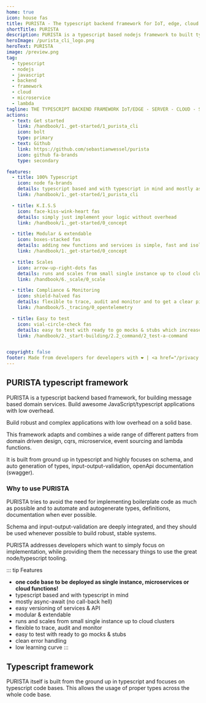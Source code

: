 ```yaml
---
home: true
icon: house fas
title: PURISTA - The typescript backend framework for IoT, edge, cloud and serverless
shortTitle: PURISTA
description: PURISTA is a typescript based nodejs framework to built typescript backends for iot, edge, server, cloud and serverless.
heroImage: /purista_cli_logo.png
heroText: PURISTA
image: /preview.png
tag:
  - typescript
  - nodejs
  - javascript
  - backend
  - framework
  - cloud
  - microservice
  - lambda
tagline: THE TYPESCRIPT BACKEND FRAMEWORK IoT/EDGE - SERVER - CLOUD - SERVERLESS
actions:
  - text: Get started
    link: /handbook/1._get-started/1_purista_cli
    icon: bolt
    type: primary
  - text: Github
    link: https://github.com/sebastianwessel/purista
    icon: github fa-brands
    type: secondary

features:
  - title: 100% Typescript
    icon: node fa-brands
    details: typescript based and with typescript in mind and mostly async-await (no call-back hell)
    link: /handbook/1._get-started/1_purista_cli

  - title: K.I.S.S
    icon: face-kiss-wink-heart fas
    details: simply just implement your logic without overhead
    link: /handbook/1._get-started/0_concept

  - title: Modular & extendable
    icon: boxes-stacked fas
    details: adding new functions and services is simple, fast and isolated
    link: /handbook/1._get-started/0_concept

  - title: Scales
    icon: arrow-up-right-dots fas
    details: runs and scales from small single instance up to cloud clusters and cloud functions.
    link: /handbook/6._scale/0_scale

  - title: Compliance & Monitoring
    icon: shield-halved fas
    details: flexible to trace, audit and monitor and to get a clear picture of what's going on
    link: /handbook/5._tracing/0_opentelemetry

  - title: Easy to test
    icon: vial-circle-check fas
    details: easy to test with ready to go mocks & stubs which increases productivity and reduces costs
    link: /handbook/2._start-building/2.2_command/2_test-a-command


copyright: false
footer: Made from developers for developers with ❤️ | <a href="/privacy.html">Privacy</a> | <a href="/imprint.html">Imprint</a>
---
```


## PURISTA typescript framework

PURISTA is a typescript backend based framework, for building message based domain services. Build awesome JavaScript/typescript applications with low overhead.

Build robust and complex applications with low overhead on a solid base.

This framework adapts and combines a wide range of different patters from domain driven design, cqrs, microservice, event sourcing and lambda functions.

It is built from ground up in typescript and highly focuses on schema, and auto generation of types, input-output-validation, openApi documentation (swagger).

### Why to use PURISTA

PURISTA tries to avoid the need for implementing boilerplate code as much as possible and to automate and autogenerate types, definitions, documentation when ever possible.

Schema and input-output-validation are deeply integrated, and they should be used whenever possible to build robust, stable systems.

PURISTA addresses developers which want to simply focus on implementation, while providing them the necessary things to use the great node/typescript tooling.

::: tip Features

- **one code base to be deployed as single instance, microservices or cloud functions!**
- typescript based and with typescript in mind
- mostly async-await (no call-back hell)
- easy versioning of services & API
- modular & extendable
- runs and scales from small single instance up to cloud clusters
- flexible to trace, audit and monitor
- easy to test with ready to go mocks & stubs
- clean error handling
- low learning curve
:::

## Typescript framework

PURISTA itself is built from the ground up in typescript and focuses on typescript code bases. This allows the usage of proper types across the whole code base.
